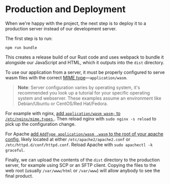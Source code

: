 # Production and Deployment

When we're happy with the project, the next step is to deploy it to a production
server instead of our development server.

The first step is to run:

```
npm run bundle
```

This creates a release build of our Rust code and uses webpack to bundle it
alongside our JavaScript and HTML, which it outputs into the `dist` directory.

To use our application from a server, it must be properly configured to serve
wasm files with the correct [MIME type][MIME]—`application/wasm`.

[MIME]: https://developer.mozilla.org/en-US/docs/Web/HTTP/Basics_of_HTTP/MIME_types

> **Note**: Server configuration varies by operating system, it's recommended
you look up a tutorial for your specific operating system and webserver. These
examples assume an environment like Debian/Ubuntu or CentOS/Red Hat/Fedora.

For example with nginx, [add `application/wasm wasm;` to `/etc/nginx/mime.types`
][nginx-mime]. Then reload nginx with `sudo nginx -s reload` to pick up the
configuration change.

[nginx-mime]: https://nginx.org/en/docs/http/ngx_http_core_module.html#types

For Apache [add `AddType application/wasm .wasm` to the root of your apache
config][apache-mime], likely located at either `/etc/apache2/apache2.conf` or
`/etc/httpd.d/conf/httpd.conf`. Reload Apache with `sudo apachectl -k graceful`.

[apache-mime]: https://httpd.apache.org/docs/2.4/mod/mod_mime.html#addtype

Finally, we can upload the contents of the `dist` directory to the production
server, for example using SCP or an SFTP client. Copying the files to the web
root (usually `/var/www/html` or `/var/www`) will allow anybody to see the final
product.
